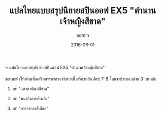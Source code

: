 ﻿---
title: 'แปลไทยแบบสรุปนิยายสปินออฟ EX5 "ตำนานเจ้าหญิงสีชาด"'
description: 'แปลไทยแบบสรุปนิยายสปินออฟ EX5 "ตำนานเจ้าหญิงสีชาด"'
date: 2016-06-01
image: "@assets/blog/ex5-1.webp"
imageAlt: re zero EX5 แปลไทย
categories: [ex5]
author: admin
tags: [rezeroex5]
hideToc: true
---
⭐ แปลไทยแบบสรุปนิยายสปินออฟ EX5 "ตำนานเจ้าหญิงสีชาด"

ขอแนะนำให้อ่านเพื่อเสริมอรรถรสของนิยายเนื้อเรื่องหลัก Arc 7-8
โดยจะประกอบด้วย 3 บทหลัก

1. บท "แสงสายัณห์สีชาด"

2. บท "หมาป่าดาบสีเพลิง"

3. บท "การจากลาสีเลือด"
